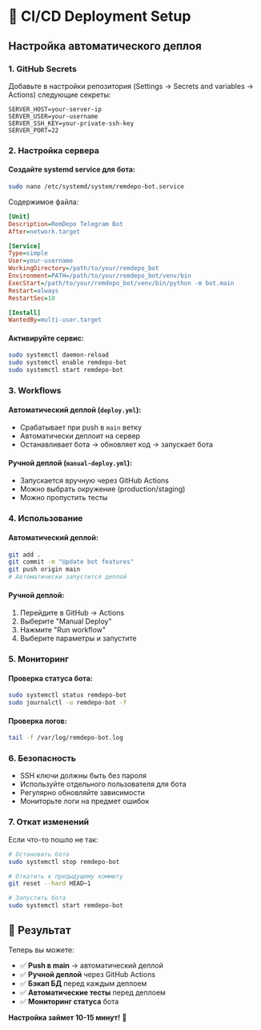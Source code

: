 # 🚀 CI/CD Deployment Setup

## Настройка автоматического деплоя

### 1. **GitHub Secrets**

Добавьте в настройки репозитория (Settings → Secrets and variables → Actions) следующие секреты:

```
SERVER_HOST=your-server-ip
SERVER_USER=your-username
SERVER_SSH_KEY=your-private-ssh-key
SERVER_PORT=22
```

### 2. **Настройка сервера**

#### Создайте systemd service для бота:

```bash
sudo nano /etc/systemd/system/remdepo-bot.service
```

Содержимое файла:
```ini
[Unit]
Description=RemDepo Telegram Bot
After=network.target

[Service]
Type=simple
User=your-username
WorkingDirectory=/path/to/your/remdepo_bot
Environment=PATH=/path/to/your/remdepo_bot/venv/bin
ExecStart=/path/to/your/remdepo_bot/venv/bin/python -m bot.main
Restart=always
RestartSec=10

[Install]
WantedBy=multi-user.target
```

#### Активируйте сервис:
```bash
sudo systemctl daemon-reload
sudo systemctl enable remdepo-bot
sudo systemctl start remdepo-bot
```

### 3. **Workflows**

#### **Автоматический деплой** (`deploy.yml`):
- Срабатывает при push в `main` ветку
- Автоматически деплоит на сервер
- Останавливает бота → обновляет код → запускает бота

#### **Ручной деплой** (`manual-deploy.yml`):
- Запускается вручную через GitHub Actions
- Можно выбрать окружение (production/staging)
- Можно пропустить тесты

### 4. **Использование**

#### Автоматический деплой:
```bash
git add .
git commit -m "Update bot features"
git push origin main
# Автоматически запустится деплой
```

#### Ручной деплой:
1. Перейдите в GitHub → Actions
2. Выберите "Manual Deploy"
3. Нажмите "Run workflow"
4. Выберите параметры и запустите

### 5. **Мониторинг**

#### Проверка статуса бота:
```bash
sudo systemctl status remdepo-bot
sudo journalctl -u remdepo-bot -f
```

#### Проверка логов:
```bash
tail -f /var/log/remdepo-bot.log
```

### 6. **Безопасность**

- SSH ключи должны быть без пароля
- Используйте отдельного пользователя для бота
- Регулярно обновляйте зависимости
- Мониторьте логи на предмет ошибок

### 7. **Откат изменений**

Если что-то пошло не так:
```bash
# Остановить бота
sudo systemctl stop remdepo-bot

# Откатить к предыдущему коммиту
git reset --hard HEAD~1

# Запустить бота
sudo systemctl start remdepo-bot
```

## 🎯 **Результат**

Теперь вы можете:
- ✅ **Push в main** → автоматический деплой
- ✅ **Ручной деплой** через GitHub Actions
- ✅ **Бэкап БД** перед каждым деплоем
- ✅ **Автоматические тесты** перед деплоем
- ✅ **Мониторинг статуса** бота

**Настройка займет 10-15 минут!** 🚀
